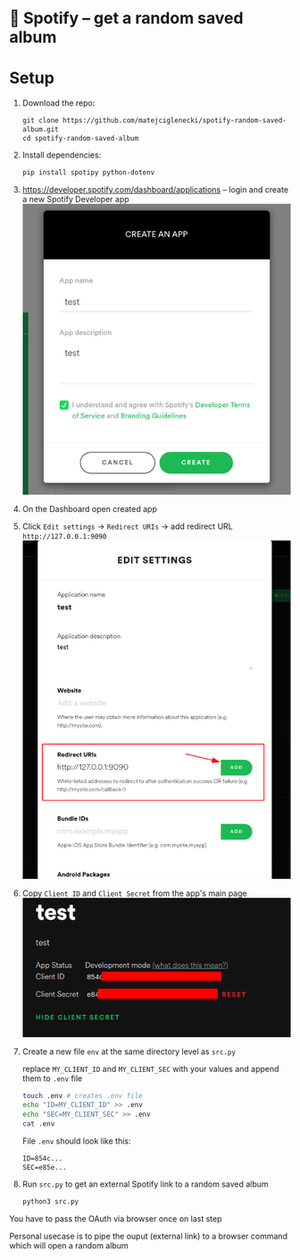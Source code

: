 # 🍃 Spotify – get a random saved album

# Setup

1. Download the repo:
	```
	git clone https://github.com/matejciglenecki/spotify-random-saved-album.git
	cd spotify-random-saved-album
	```

2. Install dependencies:
	```sh
	pip install spotipy python-dotenv
	```
3. https://developer.spotify.com/dashboard/applications – login and create a new Spotify Developer app	
	![](pics/2021-11-14-17-30-46.png)

4. On the Dashboard open created app

5. Click `Edit settings` -> `Redirect URIs` -> add redirect URL `http://127.0.0.1:9090`
	![](pics/2021-11-14-17-36-37.png)

6. Copy `Client ID` and `Client Secret` from the app's main page
	![](pics/2021-11-14-17-32-40.png)

7. Create a new file `env` at the same directory level as `src.py`
		
	replace `MY_CLIENT_ID` and `MY_CLIENT_SEC` with your values and append them to `.env` file

	```bash
	touch .env # creates .env file
	echo "ID=MY_CLIENT_ID" >> .env
	echo "SEC=MY_CLIENT_SEC" >> .env
	cat .env
	```
	File `.env` should look like this:
	```
	ID=854c...
	SEC=e85e...
	```
8. Run `src.py` to get an external Spotify link to a random saved album
	```python
	python3 src.py
	```

You have to pass the OAuth via browser once on last step

Personal usecase is to pipe the ouput (external link) to a browser command which will open a random album
